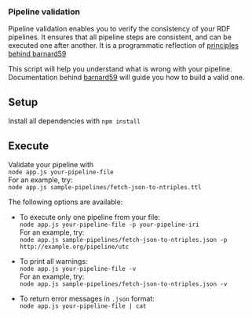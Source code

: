 ### Pipeline validation
Pipeline validation enables you to verify the consistency of your RDF pipelines. It ensures that all pipeline steps are consistent, and can be executed one after another.
It is a programmatic reflection of [principles behind barnard59](https://github.com/zazuko/barnard59/wiki/Validation)

This script will help you understand what is wrong with your pipeline. Documentation behind [barnard59](https://github.com/zazuko/barnard59) will guide you how to build a valid one.

## Setup

Install all dependencies with
```npm install```

## Execute
Validate your pipeline with  
```node app.js your-pipeline-file```  
For an example, try:  
```node app.js sample-pipelines/fetch-json-to-ntriples.ttl```  

The following options are available:  
* To execute only one pipeline from your file:  
```node app.js your-pipeline-file -p your-pipeline-iri```  
For an example, try:  
```node app.js sample-pipelines/fetch-json-to-ntriples.json -p http://example.org/pipeline/utc```  

* To print all warnings:  
```node app.js your-pipeline-file -v```  
For an example, try:  
```node app.js sample-pipelines/fetch-json-to-ntriples.json -v```  

* To return error messages in ```.json``` format:  
```node app.js your-pipeline-file | cat```  
